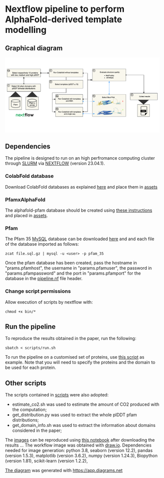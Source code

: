 # Nextflow pipeline to perform AlphaFold-derived template modelling

## Graphical diagram

![Graphical scheme](figures/figure2.png)

## Dependencies

The pipeline is designed to run on an high perfromance computing cluster through [SLURM](https://slurm.schedmd.com/documentation.html) via [NEXTFLOW](https://www.nextflow.io/) (version 23.04.1).

### ColabFold database
Download ColabFold databases as explained [here](https://github.com/sokrypton/ColabFold) and place them in [assets](assets/)

### PfamxAlphaFold
The alphafold-pfam database should be created using [these instructions](https://github.com/matthiasblum/pfam-alphafold) and placed in [assets](assets/). 

### Pfam
The Pfam 35 [MySQL](https://www.mysql.com/) database can be downloaded [here](https://ftp.ebi.ac.uk/pub/databases/Pfam/releases/Pfam35.0/) and and each file of the database imported as follows:
```
zcat file.sql.gz | mysql -u <user> -p pfam_35
```
Once the pfam database has been created, pass the hostname in "prams.pfamhost", the username in "params.pfamuser",  the password in "params.pfampassword" and the port in "params.pfamport" for the database in the [pipeline.nf](./pipeline.nf) file header.

### Change script permissions

Allow execution of scripts by nextflow with:
```
chmod +x bin/*
```

## Run the pipeline

To reproduce the results obtained in the paper, run the following:

```
sbatch < scripts/run.sh
```

To run the pipeline on a customised set of proteins, use [this script](scripts/run_custom_proteins.sh) as example. Note that you will need to specify the proteins and the domain to be used for each protein.

## Other scripts 

The scripts contained in [scripts](scripts/) were also adopted:

- estimate_co2.sh was used to estimate the amount of CO2 produced with the computation;
- get_distribution.py was used to extract the whole plDDT pfam distributions;
- get_domain_info.sh was used to extract the information about domains considered in the paper;

The [images](images) can be reproduced using [this notebook](generate_figures.ipynb) after downloading the results ...
The workflow image was obtained with [draw.io](https://www.drawio.com/).
Dependencies needed for image generation: python 3.8, seaborn (version 12.2), pandas (version 1.5.3), matplotlib (version 3.6.2), numpy (version 1.24.3), Biopython (version 1.81), scikit-learn (version 1.2.2), 


[The diagram](figures/figure2.png) was generated with https://app.diagrams.net
